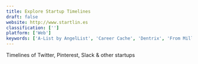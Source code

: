 ```yaml
---
title: Explore Startup Timelines
draft: false 
website: http://www.startlin.es
classification: ['']
platform: ['Web']
keywords: ['A-List by AngelList', 'Career Cache', 'Dentrix', 'From Millions to Billions', 'Great Apps Timeline', 'History Timeline', 'Matter', 'Notist', 'PathBase Explore', 'Pitch Envy', 'Planted', 'Product Timelines', 'Pure CSS Francine', 'Relativity of Time', 'RevenueWell', 'Startup Timelines', 'The Careers of the Founders', 'UX Timeline', 'Visual Biographies', 'Weave']
---
```

Timelines of Twitter, Pinterest, Slack & other startups